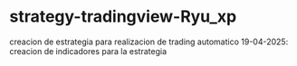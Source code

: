 # strategy-tradingview-Ryu_xp
creacion de estrategia para realizacion de trading automatico
19-04-2025: creacion de indicadores para la estrategia
